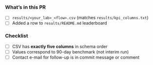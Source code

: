 ### What’s in this PR
- [ ] `results/<your_lab>_<flow>.csv`  (matches `results/kpi_columns.txt`)
- [ ] Added a row to `results/README.md` leaderboard

### Checklist
- [ ] CSV has **exactly five columns** in schema order
- [ ] Values correspond to 90-day benchmark (not interim run)
- [ ] Contact e-mail for follow-up is in commit message or comment
